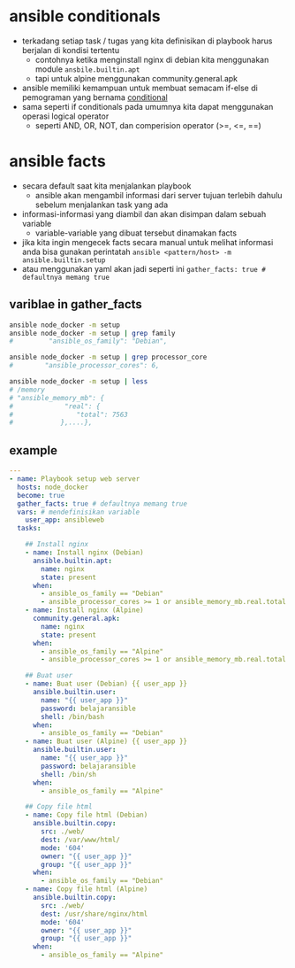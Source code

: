 # ansible conditionals
- terkadang setiap task / tugas yang kita definisikan di playbook harus berjalan di kondisi tertentu
  - contohnya ketika menginstall nginx di debian kita menggunakan module ```ansbile.builtin.apt```
  - tapi untuk alpine menggunakan community.general.apk
- ansible memiliki kemampuan untuk membuat semacam if-else di pemograman yang bernama [conditional](https://docs.ansible.com/ansible/latest/playbook_guide/playbooks_conditionals.html#conditionals)
- sama seperti if conditionals pada umumnya kita dapat menggunakan operasi logical operator
  - seperti AND, OR, NOT, dan comperision operator (>=, <=, ==)

# ansible facts
- secara default saat kita menjalankan playbook
  - ansible akan mengambil informasi dari server tujuan terlebih dahulu sebelum menjalankan task yang ada
- informasi-informasi yang diambil dan akan disimpan dalam sebuah variable
  - variable-variable yang dibuat tersebut dinamakan facts
- jika kita ingin mengecek facts secara manual untuk melihat informasi anda bisa gunakan perintatah
  ```ansible <pattern/host> -m ansible.builtin.setup```
- atau menggunakan yaml akan jadi seperti ini
  ```gather_facts: true # defaultnya memang true```

## variblae in gather_facts
```bash
ansible node_docker -m setup
ansible node_docker -m setup | grep family
#         "ansible_os_family": "Debian",

ansible node_docker -m setup | grep processor_core
#        "ansible_processor_cores": 6,

ansible node_docker -m setup | less
# /memory
# "ansible_memory_mb": {
#             "real": {
#                "total": 7563
#            },....},
```

## example
```yaml
---
- name: Playbook setup web server
  hosts: node_docker
  become: true
  gather_facts: true # defaultnya memang true
  vars: # mendefinisikan variable
    user_app: ansibleweb
  tasks:

    ## Install nginx
    - name: Install nginx (Debian)
      ansible.builtin.apt:
        name: nginx
        state: present
      when:
        - ansible_os_family == "Debian"
        - ansible_processor_cores >= 1 or ansible_memory_mb.real.total >= 512
    - name: Install nginx (Alpine)
      community.general.apk:
        name: nginx
        state: present
      when:
        - ansible_os_family == "Alpine"
        - ansible_processor_cores >= 1 or ansible_memory_mb.real.total >= 512

    ## Buat user
    - name: Buat user (Debian) {{ user_app }}
      ansible.builtin.user:
        name: "{{ user_app }}"
        password: belajaransible
        shell: /bin/bash
      when:
        - ansible_os_family == "Debian"
    - name: Buat user (Alpine) {{ user_app }}
      ansible.builtin.user:
        name: "{{ user_app }}"
        password: belajaransible
        shell: /bin/sh
      when:
        - ansible_os_family == "Alpine"

    ## Copy file html
    - name: Copy file html (Debian)
      ansible.builtin.copy:
        src: ./web/
        dest: /var/www/html/
        mode: '604'
        owner: "{{ user_app }}"
        group: "{{ user_app }}"
      when:
        - ansible_os_family == "Debian"
    - name: Copy file html (Alpine)
      ansible.builtin.copy:
        src: ./web/
        dest: /usr/share/nginx/html
        mode: '604'
        owner: "{{ user_app }}"
        group: "{{ user_app }}"
      when:
        - ansible_os_family == "Alpine"
```